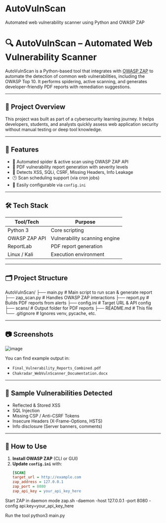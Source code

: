 # AutoVulnScan
Automated web vulnerability scanner using Python and OWASP ZAP
# 🔍 AutoVulnScan – Automated Web Vulnerability Scanner

AutoVulnScan is a Python-based tool that integrates with [OWASP ZAP](https://www.zaproxy.org/) to automate the detection of common web vulnerabilities, including the OWASP Top 10. It performs spidering, active scanning, and generates developer-friendly PDF reports with remediation suggestions.

---

## 🧠 Project Overview

This project was built as part of a cybersecurity learning journey. It helps developers, students, and analysts quickly assess web application security without manual testing or deep tool knowledge.

---

## 🚀 Features

- 🔎 Automated spider & active scan using OWASP ZAP API
- 📄 PDF vulnerability report generation with severity levels
- 🧩 Detects XSS, SQLi, CSRF, Missing Headers, Info Leakage
- 🕒 Scan scheduling support (via cron jobs)
- 🔧 Easily configurable via `config.ini`

---

## 🛠️ Tech Stack

| Tool/Tech     | Purpose                          |
|---------------|----------------------------------|
| Python 3      | Core scripting                   |
| OWASP ZAP API | Vulnerability scanning engine    |
| ReportLab     | PDF report generation            |
| Linux / Kali  | Execution environment            |

---

## 🗂️ Project Structure

AutoVulnScan/ 
├── main.py # Main script to run scan & generate report 
├── zap_scan.py # Handles OWASP ZAP interactions 
├── report.py # Builds PDF reports from alerts 
├── config.ini # Target URL & API config 
├── scans/ # Output folder for PDF reports 
├── README.md # This file 
└── .gitignore # Ignores venv, pycache, etc.

---

## 📷 Screenshots
![image](https://github.com/user-attachments/assets/4c25096b-bb7f-4af8-b0b9-065568172326)

You can find example output in:
- `Final_Vulnerability_Reports_Combined.pdf`
- `Chakradar_WebVulnScanner_Documentation.docx`

---

## 🧪 Sample Vulnerabilities Detected

- Reflected & Stored XSS
- SQL Injection
- Missing CSP / Anti-CSRF Tokens
- Insecure Headers (X-Frame-Options, HSTS)
- Info disclosure (Server banners, comments)

---

## 📌 How to Use

1. **Install OWASP ZAP** (CLI or GUI)
2. **Update `config.ini`** with:
   ```ini
   [SCAN]
   target_url = http://example.com
   zap_address = 127.0.0.1
   zap_port = 8080
   zap_api_key = your_api_key_here

Start ZAP in daemon mode
zap.sh -daemon -host 127.0.0.1 -port 8080 -config api.key=your_api_key_here

Run the tool
python3 main.py
